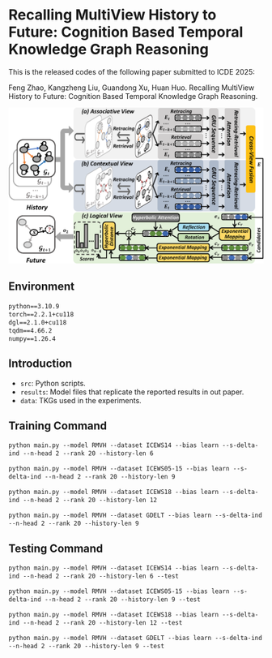 # Recalling MultiView History to Future: Cognition Based Temporal Knowledge Graph Reasoning

This is the released codes of the following paper submitted to ICDE 2025:

Feng Zhao, Kangzheng Liu, Guandong Xu, Huan Huo. Recalling MultiView History to Future: Cognition Based Temporal Knowledge Graph Reasoning.

![RMVH](https://github.com/Liudaxian1/FIG/blob/main/RMVH.png)

## Environment

```shell
python==3.10.9
torch==2.2.1+cu118
dgl==2.1.0+cu118
tqdm==4.66.2
numpy==1.26.4
```

## Introduction

- ``src``: Python scripts.
- ``results``: Model files that replicate the reported results in out paper.
- ``data``: TKGs used in the experiments.

## Training Command

```shell
python main.py --model RMVH --dataset ICEWS14 --bias learn --s-delta-ind --n-head 2 --rank 20 --history-len 6
```

```shell
python main.py --model RMVH --dataset ICEWS05-15 --bias learn --s-delta-ind --n-head 2 --rank 20 --history-len 9
```

```shell
python main.py --model RMVH --dataset ICEWS18 --bias learn --s-delta-ind --n-head 2 --rank 20 --history-len 12
```

```shell
python main.py --model RMVH --dataset GDELT --bias learn --s-delta-ind --n-head 2 --rank 20 --history-len 9
```

## Testing Command

```shell
python main.py --model RMVH --dataset ICEWS14 --bias learn --s-delta-ind --n-head 2 --rank 20 --history-len 6 --test
```

```shell
python main.py --model RMVH --dataset ICEWS05-15 --bias learn --s-delta-ind --n-head 2 --rank 20 --history-len 9 --test
```

```shell
python main.py --model RMVH --dataset ICEWS18 --bias learn --s-delta-ind --n-head 2 --rank 20 --history-len 12 --test
```

```shell
python main.py --model RMVH --dataset GDELT --bias learn --s-delta-ind --n-head 2 --rank 20 --history-len 9 --test
```
